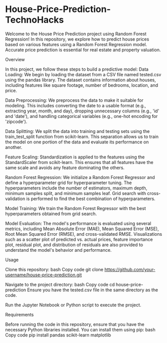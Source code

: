 # House-Price-Prediction-TechnoHacks
Welcome to the House Price Prediction project using Random Forest Regression! In this repository, we explore how to predict house prices based on various features using a Random Forest Regression model. Accurate price prediction is essential for real estate and property valuation.

Overview

In this project, we follow these steps to build a predictive model:
Data Loading: We begin by loading the dataset from a CSV file named tested.csv using the pandas library. The dataset contains information about houses, including features like square footage, number of bedrooms, location, and price.

Data Preprocessing: We preprocess the data to make it suitable for modeling. This includes converting the date to a usable format (e.g., extracting year, month, and day), dropping unnecessary columns (e.g., 'id' and 'date'), and handling categorical variables (e.g., one-hot encoding for 'zipcode').

Data Splitting: We split the data into training and testing sets using the train_test_split function from scikit-learn. This separation allows us to train the model on one portion of the data and evaluate its performance on another.

Feature Scaling: Standardization is applied to the features using the StandardScaler from scikit-learn. This ensures that all features have the same scale and avoids any feature dominating the others.

Random Forest Regression: We initialize a Random Forest Regressor and define a hyperparameter grid for hyperparameter tuning. The hyperparameters include the number of estimators, maximum depth, minimum samples split, and minimum samples leaf. Grid search with cross-validation is performed to find the best combination of hyperparameters.

Model Training: We train the Random Forest Regressor with the best hyperparameters obtained from grid search.

Model Evaluation: The model's performance is evaluated using several metrics, including Mean Absolute Error (MAE), Mean Squared Error (MSE), Root Mean Squared Error (RMSE), and cross-validated RMSE. Visualizations such as a scatter plot of predicted vs. actual prices, feature importance plot, residual plot, and distribution of residuals are also provided to understand the model's behavior and performance.

Usage

Clone this repository:
bash
Copy code
git clone https://github.com/your-username/house-price-prediction.git

Navigate to the project directory:
bash
Copy code
cd house-price-prediction
Ensure you have the tested.csv file in the same directory as the code.

Run the Jupyter Notebook or Python script to execute the project.

Requirements

Before running the code in this repository, ensure that you have the necessary Python libraries installed. You can install them using pip:
bash
Copy code
pip install pandas scikit-learn matplotlib
